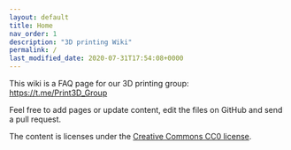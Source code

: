 ```yaml
---
layout: default
title: Home
nav_order: 1
description: "3D printing Wiki"
permalink: /
last_modified_date: 2020-07-31T17:54:08+0000
---
```


This wiki is a FAQ page for our 3D printing group: https://t.me/Print3D_Group

Feel free to add pages or update content, edit the files on GitHub and send a pull request.

The content is licenses under the [Creative Commons CC0 license](https://github.com/Depau/3dprint-wiki/blob/master/LICENSE).

